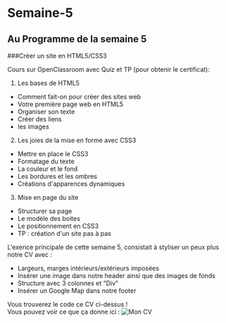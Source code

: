 # Semaine-5

## Au Programme de la semaine 5  

###Créer un site en HTML5/CSS3  

Cours sur OpenClassroom avec Quiz et TP (pour obtenir le certificat):  

 1. Les bases de HTML5

  * Comment fait-on pour créer des sites web
  * Votre première page web en HTML5
  * Organiser son texte
  * Créer des liens
  * les images
 
 2. Les joies de la mise en forme avec CSS3

  * Mettre en place le CSS3
  * Formatage du texte
  * La couleur et le fond
  * Les bordures et les ombres
  * Créations d'apparences dynamiques

3. Mise en page du site 

 * Structurer sa page
 * Le modèle des boites
 * Le positionnement en CSS3
 * TP : création d'un site pas à pas
       
L'exerice principale de cette semaine 5, consistait à styliser un peux plus notre CV avec :  

  * Largeurs, marges intérieurs/extérieurs imposées  
  * Insérer une image dans notre header ainsi que des images de fonds  
  * Structure avec 3 colonnes et "Div"  
  * Insérer un Google Map dans notre footer  
  
  
  Vous trouverez le code ce CV ci-dessus !  
  Vous pouvez voir ce que ça donne ici : ![ Mon CV ](http://e-noumene.github.io/Semaine-5)